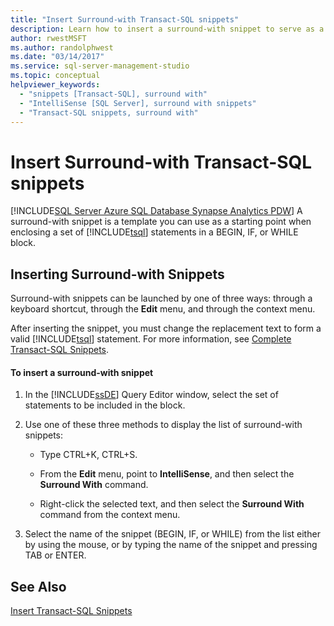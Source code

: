 ```yaml
---
title: "Insert Surround-with Transact-SQL snippets"
description: Learn how to insert a surround-with snippet to serve as a starting point for placing statements in code blocks.
author: rwestMSFT
ms.author: randolphwest
ms.date: "03/14/2017"
ms.service: sql-server-management-studio
ms.topic: conceptual
helpviewer_keywords:
  - "snippets [Transact-SQL], surround with"
  - "IntelliSense [SQL Server], surround with snippets"
  - "Transact-SQL snippets, surround with"
---
```

# Insert Surround-with Transact-SQL snippets
[!INCLUDE[SQL Server Azure SQL Database Synapse Analytics PDW](../includes/applies-to-version/sql-asdb-asdbmi-asa-pdw.md)]
  A surround-with snippet is a template you can use as a starting point when enclosing a set of [!INCLUDE[tsql](../includes/tsql-md.md)] statements in a BEGIN, IF, or WHILE block.  
  
## Inserting Surround-with Snippets  
 Surround-with snippets can be launched by one of three ways: through a keyboard shortcut, through the **Edit** menu, and through the context menu.  
  
 After inserting the snippet, you must change the replacement text to form a valid [!INCLUDE[tsql](../includes/tsql-md.md)] statement. For more information, see [Complete Transact-SQL Snippets](complete-transact-sql-snippets.md).  
  
#### To insert a surround-with snippet  
  
1.  In the [!INCLUDE[ssDE](../includes/ssde-md.md)] Query Editor window, select the set of statements to be included in the block.  
  
2.  Use one of these three methods to display the list of surround-with snippets:  
  
    -   Type CTRL+K, CTRL+S.  
  
    -   From the **Edit** menu, point to **IntelliSense**, and then select the **Surround With** command.  
  
    -   Right-click the selected text, and then select the **Surround With** command from the context menu.  
  
3.  Select the name of the snippet (BEGIN, IF, or WHILE) from the list either by using the mouse, or by typing the name of the snippet and pressing TAB or ENTER.  
  
## See Also  
 [Insert Transact-SQL Snippets](insert-transact-sql-snippets.md)  
  
